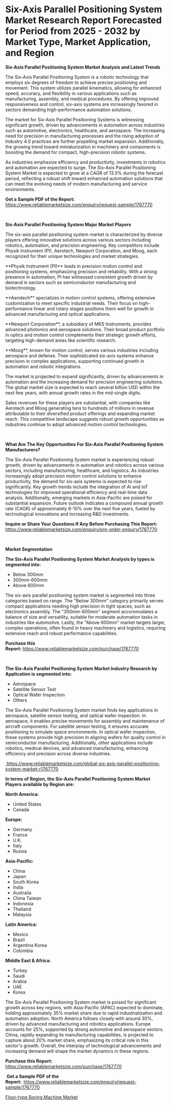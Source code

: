 <p><h1>Six-Axis Parallel Positioning System Market Research Report Forecasted for Period from 2025 -  2032 by Market Type, Market Application, and Region</h1></p><p><strong>Six-Axis Parallel Positioning System Market Analysis and Latest Trends</strong></p>
<p><p>The Six-Axis Parallel Positioning System is a robotic technology that employs six degrees of freedom to achieve precise positioning and movement. This system utilizes parallel kinematics, allowing for enhanced speed, accuracy, and flexibility in various applications such as manufacturing, assembly, and medical procedures. By offering improved responsiveness and control, six-axis systems are increasingly favored in sectors demanding high-performance automation solutions.</p><p>The market for Six-Axis Parallel Positioning Systems is witnessing significant growth, driven by advancements in automation across industries such as automotive, electronics, healthcare, and aerospace. The increasing need for precision in manufacturing processes and the rising adoption of Industry 4.0 practices are further propelling market expansion. Additionally, the growing trend toward miniaturization in machinery and components is boosting the demand for compact, high-precision robotic systems.</p><p>As industries emphasize efficiency and productivity, investments in robotics and automation are expected to surge. The Six-Axis Parallel Positioning System Market is expected to grow at a CAGR of 13.5% during the forecast period, reflecting a robust shift toward enhanced automation solutions that can meet the evolving needs of modern manufacturing and service environments.</p></p>
<p><strong>Get a Sample PDF of the Report:&nbsp;</strong> <a href="https://www.reliablemarketsize.com/enquiry/request-sample/1767770?utm_campaign=3456&utm_medium=2&utm_source=Github&utm_content=ia&utm_term=11042025&utm_id=six-axis-parallel-positioning-system">https://www.reliablemarketsize.com/enquiry/request-sample/1767770</a></p>
<p>&nbsp;</p>
<p><strong>Six-Axis Parallel Positioning System Major Market Players</strong></p>
<p><p>The six-axis parallel positioning system market is characterized by diverse players offering innovative solutions across various sectors including robotics, automation, and precision engineering. Key competitors include Physik Instrument (PI), Aerotech, Newport Corporation, and Moog, each recognized for their unique technologies and market strategies.</p><p>**Physik Instrument (PI)** leads in precision motion control and positioning systems, emphasizing precision and reliability. With a strong presence in automation, PI has witnessed consistent growth driven by demand in sectors such as semiconductor manufacturing and biotechnology.</p><p>**Aerotech** specializes in motion control systems, offering extensive customization to meet specific industrial needs. Their focus on high-performance linear and rotary stages positions them well for growth in advanced manufacturing and optical applications.</p><p>**Newport Corporation**, a subsidiary of MKS Instruments, provides advanced photonics and aerospace solutions. Their broad product portfolio in optics and motion control complements their strategic growth efforts, targeting high-demand areas like scientific research.</p><p>**Moog**, known for motion control, serves various industries including aerospace and defense. Their sophisticated six-axis systems enhance precision in complex applications, supporting continued growth in automation and robotic integrations.</p><p>The market is projected to expand significantly, driven by advancements in automation and the increasing demand for precision engineering solutions. The global market size is expected to reach several billion USD within the next few years, with annual growth rates in the mid-single digits.</p><p>Sales revenues for these players are substantial, with companies like Aerotech and Moog generating tens to hundreds of millions in revenue attributable to their diversified product offerings and expanding market reach. This competitive landscape suggests robust growth opportunities as industries continue to adopt advanced motion control technologies.</p></p>
<p>&nbsp;</p>
<p><strong>What Are The Key Opportunities For Six-Axis Parallel Positioning System Manufacturers?</strong></p>
<p><p>The Six-Axis Parallel Positioning System market is experiencing robust growth, driven by advancements in automation and robotics across various sectors, including manufacturing, healthcare, and logistics. As industries increasingly adopt precision motion control solutions to enhance productivity, the demand for six-axis systems is expected to rise significantly. Key growth trends include the integration of AI and IoT technologies for improved operational efficiency and real-time data analysis. Additionally, emerging markets in Asia-Pacific are poised for substantial expansion. Future outlook indicates a compound annual growth rate (CAGR) of approximately 8-10% over the next five years, fueled by technological innovations and increasing R&D investments.</p></p>
<p><strong>Inquire or Share Your Questions If Any Before Purchasing This Report:</strong> <a href="https://www.reliablemarketsize.com/enquiry/pre-order-enquiry/1767770?utm_campaign=3456&utm_medium=2&utm_source=Github&utm_content=ia&utm_term=11042025&utm_id=six-axis-parallel-positioning-system">https://www.reliablemarketsize.com/enquiry/pre-order-enquiry/1767770</a></p>
<p>&nbsp;</p>
<p><strong>Market Segmentation</strong></p>
<p><strong>The Six-Axis Parallel Positioning System Market Analysis by types is segmented into:</strong></p>
<p><ul><li>Below 300mm</li><li>300mm-600mm</li><li>Above 600mm</li></ul></p>
<p><p>The six-axis parallel positioning system market is segmented into three categories based on range. The "Below 300mm" category primarily serves compact applications needing high precision in tight spaces, such as electronics assembly. The "300mm-600mm" segment accommodates a balance of size and versatility, suitable for moderate automation tasks in industries like automotive. Lastly, the "Above 600mm" market targets larger, complex operations, often found in heavy machinery and logistics, requiring extensive reach and robust performance capabilities.</p></p>
<p><strong>Purchase this Report:&nbsp;</strong><a href="https://www.reliablemarketsize.com/purchase/1767770?utm_campaign=3456&utm_medium=2&utm_source=Github&utm_content=ia&utm_term=11042025&utm_id=six-axis-parallel-positioning-system">https://www.reliablemarketsize.com/purchase/1767770</a></p>
<p>&nbsp;</p>
<p><strong>The Six-Axis Parallel Positioning System Market Industry Research by Application is segmented into:</strong></p>
<p><ul><li>Aerospace</li><li>Satellite Sensor Test</li><li>Optical Wafer Inspection</li><li>Others</li></ul></p>
<p><p>The Six-Axis Parallel Positioning System market finds key applications in aerospace, satellite sensor testing, and optical wafer inspection. In aerospace, it enables precise movements for assembly and maintenance of aircraft components. For satellite sensor testing, it ensures accurate positioning to simulate space environments. In optical wafer inspection, these systems provide high precision in aligning wafers for quality control in semiconductor manufacturing. Additionally, other applications include robotics, medical devices, and advanced manufacturing, enhancing efficiency and precision across diverse industries.</p></p>
<p><a href="https://www.reliablemarketsize.com/global-six-axis-parallel-positioning-system-market-r1767770?utm_campaign=3456&utm_medium=2&utm_source=Github&utm_content=ia&utm_term=11042025&utm_id=six-axis-parallel-positioning-system">&nbsp;https://www.reliablemarketsize.com/global-six-axis-parallel-positioning-system-market-r1767770</a></p>
<p><strong>In terms of Region, the Six-Axis Parallel Positioning System Market Players available by Region are:</strong></p>
<p>
    <p> <strong> North America: </strong>
        <ul>
            <li>United States</li>
            <li>Canada</li>
        </ul>
        </p> 
    <p> <strong> Europe: </strong>
        <ul>
            <li>Germany</li>
            <li>France</li>
            <li>U.K.</li>
            <li>Italy</li>
            <li>Russia</li>
        </ul>
        </p> 
    <p> <strong> Asia-Pacific: </strong>
        <ul>
            <li>China</li>
            <li>Japan</li>
            <li>South Korea</li>
            <li>India</li>
            <li>Australia</li>
            <li>China Taiwan</li>
            <li>Indonesia</li>
            <li>Thailand</li>
            <li>Malaysia</li>
        </ul>
        </p> 
    <p> <strong> Latin America: </strong>
        <ul>
            <li>Mexico</li>
            <li>Brazil</li>
            <li>Argentina Korea</li>
            <li>Colombia</li>
        </ul>
        </p> 
    <p> <strong> Middle East & Africa: </strong>
        <ul>
            <li>Turkey</li>
            <li>Saudi</li>
            <li>Arabia</li>
            <li>UAE</li>
            <li>Korea</li>
        </ul>
    </p>
    </p>
<p><p>The Six-Axis Parallel Positioning System market is poised for significant growth across key regions, with Asia-Pacific (APAC) expected to dominate, holding approximately 35% market share due to rapid industrialization and automation adoption. North America follows closely with around 30%, driven by advanced manufacturing and robotics applications. Europe accounts for 25%, supported by strong automotive and aerospace sectors. China, rapidly expanding its manufacturing capabilities, is projected to capture about 20% market share, emphasizing its critical role in this sector's growth. Overall, the interplay of technological advancements and increasing demand will shape the market dynamics in these regions.</p></p>
<p><strong>Purchase this Report: </strong><a href="https://www.reliablemarketsize.com/purchase/1767770?utm_campaign=3456&utm_medium=2&utm_source=Github&utm_content=ia&utm_term=11042025&utm_id=six-axis-parallel-positioning-system">https://www.reliablemarketsize.com/purchase/1767770</a></p>
<p>&nbsp;<strong>Get a Sample PDF of the Report:&nbsp;&nbsp;</strong><a href="https://www.reliablemarketsize.com/enquiry/request-sample/1767770?utm_campaign=3456&utm_medium=2&utm_source=Github&utm_content=ia&utm_term=11042025&utm_id=six-axis-parallel-positioning-system">https://www.reliablemarketsize.com/enquiry/request-sample/1767770</a></p>
<p><strong></strong></p>
<p><p><a href="https://github.com/shroffuhpa/Market-Research-Report-List-1/blob/main/floor-type-boring-machine-market.md?utm_campaign=3456&utm_medium=2&utm_source=Github&utm_content=ia&utm_term=11042025&utm_id=six-axis-parallel-positioning-system">Floor-type Boring Machine Market</a></p></p>